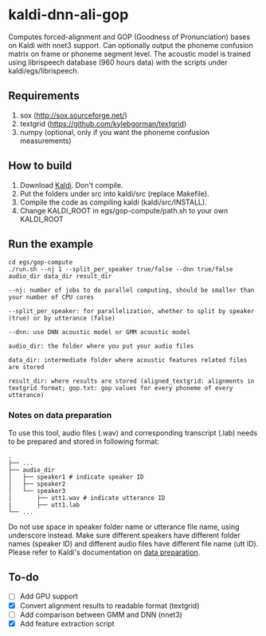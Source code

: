 
# kaldi-dnn-ali-gop
Computes forced-alignment and GOP (Goodness of Pronunciation) bases on Kaldi with nnet3 support. Can optionally output the phoneme confusion matrix on frame or phoneme segment level. The acoustic model is trained using librispeech database (960 hours data) with the scripts under kaldi/egs/librispeech.

## Requirements
1. sox (http://sox.sourceforge.net/)
2. textgrid (https://github.com/kylebgorman/textgrid)
3. numpy (optional, only if you want the phoneme confusion measurements)

## How to build
1. Download [Kaldi](https://github.com/kaldi-asr/kaldi). Don't compile.
2. Put the folders under src into kaldi/src (replace Makefile).
3. Compile the code as compiling kaldi (kaldi/src/INSTALL).
4. Change KALDI_ROOT in egs/gop-compute/path.sh to your own KALDI_ROOT

## Run the example
```
cd egs/gop-compute
./run.sh --nj 1 --split_per_speaker true/false --dnn true/false audio_dir data_dir result_dir

--nj: number of jobs to do parallel computing, should be smaller than your number of CPU cores

--split_per_speaker: for parallelization, whether to split by speaker (true) or by utterance (false)

--dnn: use DNN acoustic model or GMM acoustic model

audio_dir: the folder where you put your audio files

data_dir: intermediate folder where acoustic features related files are stored

result_dir: where results are stored (aligned_textgrid: alignments in textgrid format; gop.txt: gop values for every phoneme of every utterance)
```

### Notes on data preparation
To use this tool, audio files (.wav) and corresponding transcript (.lab) needs to be prepared and stored in following format:

```
.
├── ...
├── audio_dir                   
│   ├── speaker1 # indicate speaker ID          
│   ├── speaker2         
│   └── speaker3
|       ├── utt1.wav # indicate utterance ID
|       ├── utt1.lab 
└── ...
```

Do not use space in speaker folder name or utterance file name, using underscore instead. Make sure different speakers have different folder names (speaker ID) and different audio files have different file name (utt ID). Please refer to Kaldi's documentation on [data preparation](http://kaldi-asr.org/doc/data_prep.html).

## To-do
- [ ] Add GPU support
- [x] Convert alignment results to readable format (textgrid)
- [ ] Add comparison between GMM and DNN (nnet3)
- [x] Add feature extraction script
